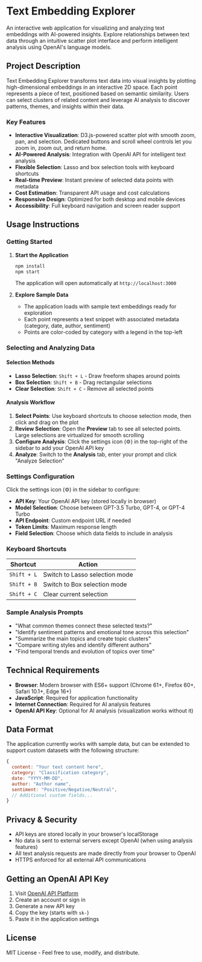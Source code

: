 # Text Embedding Explorer

An interactive web application for visualizing and analyzing text embeddings with AI-powered insights. Explore relationships between text data through an intuitive scatter plot interface and perform intelligent analysis using OpenAI's language models.

## Project Description

Text Embedding Explorer transforms text data into visual insights by plotting high-dimensional embeddings in an interactive 2D space. Each point represents a piece of text, positioned based on semantic similarity. Users can select clusters of related content and leverage AI analysis to discover patterns, themes, and insights within their data.

### Key Features

- **Interactive Visualization**: D3.js-powered scatter plot with smooth zoom, pan, and selection. Dedicated buttons and scroll wheel controls let you zoom in, zoom out, and return home.
- **AI-Powered Analysis**: Integration with OpenAI API for intelligent text analysis
- **Flexible Selection**: Lasso and box selection tools with keyboard shortcuts
- **Real-time Preview**: Instant preview of selected data points with metadata
- **Cost Estimation**: Transparent API usage and cost calculations
- **Responsive Design**: Optimized for both desktop and mobile devices
- **Accessibility**: Full keyboard navigation and screen reader support

## Usage Instructions

### Getting Started

1. **Start the Application**
   ```bash
   npm install
   npm start
   ```
   The application will open automatically at `http://localhost:3000`

2. **Explore Sample Data**
   - The application loads with sample text embeddings ready for exploration
   - Each point represents a text snippet with associated metadata (category, date, author, sentiment)
   - Points are color-coded by category with a legend in the top-left

### Selecting and Analyzing Data

#### Selection Methods
- **Lasso Selection**: `Shift + L` - Draw freeform shapes around points
- **Box Selection**: `Shift + B` - Drag rectangular selections
- **Clear Selection**: `Shift + C` - Remove all selected points

#### Analysis Workflow
1. **Select Points**: Use keyboard shortcuts to choose selection mode, then click and drag on the plot
2. **Review Selection**: Open the **Preview** tab to see all selected points. Large selections are virtualized for smooth scrolling
3. **Configure Analysis**: Click the settings icon (⚙) in the top-right of the sidebar to add your OpenAI API key
4. **Analyze**: Switch to the **Analysis** tab, enter your prompt and click "Analyze Selection"

### Settings Configuration

Click the settings icon (⚙) in the sidebar to configure:

- **API Key**: Your OpenAI API key (stored locally in browser)
- **Model Selection**: Choose between GPT-3.5 Turbo, GPT-4, or GPT-4 Turbo
- **API Endpoint**: Custom endpoint URL if needed
- **Token Limits**: Maximum response length
- **Field Selection**: Choose which data fields to include in analysis

### Keyboard Shortcuts

| Shortcut | Action |
|----------|--------|
| `Shift + L` | Switch to Lasso selection mode |
| `Shift + B` | Switch to Box selection mode |
| `Shift + C` | Clear current selection |

### Sample Analysis Prompts

- "What common themes connect these selected texts?"
- "Identify sentiment patterns and emotional tone across this selection"
- "Summarize the main topics and create topic clusters"
- "Compare writing styles and identify different authors"
- "Find temporal trends and evolution of topics over time"

## Technical Requirements

- **Browser**: Modern browser with ES6+ support (Chrome 61+, Firefox 60+, Safari 10.1+, Edge 16+)
- **JavaScript**: Required for application functionality
- **Internet Connection**: Required for AI analysis features
- **OpenAI API Key**: Optional for AI analysis (visualization works without it)

## Data Format

The application currently works with sample data, but can be extended to support custom datasets with the following structure:

```javascript
{
  content: "Your text content here",
  category: "Classification category",
  date: "YYYY-MM-DD",
  author: "Author name",
  sentiment: "Positive/Negative/Neutral",
  // Additional custom fields...
}
```

## Privacy & Security

- API keys are stored locally in your browser's localStorage
- No data is sent to external servers except OpenAI (when using analysis features)
- All text analysis requests are made directly from your browser to OpenAI
- HTTPS enforced for all external API communications

## Getting an OpenAI API Key

1. Visit [OpenAI API Platform](https://platform.openai.com/api-keys)
2. Create an account or sign in
3. Generate a new API key
4. Copy the key (starts with `sk-`)
5. Paste it in the application settings

## License

MIT License - Feel free to use, modify, and distribute.